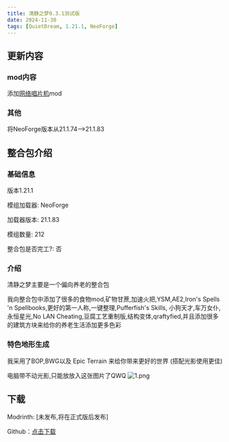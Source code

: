 ```yaml
---
title: 清静之梦0.3.1测试版
date: 2024-11-30
tags: [QuietDream, 1.21.1, NeoForge]
---
```

## 更新内容
### mod内容
添加[网络唱片机](https://modrinth.com/mod/net-music)mod
### 其他
将NeoForge版本从21.1.74-->21.1.83

## 整合包介绍
### 基础信息
版本1.21.1

模组加载器:  NeoForge

加载器版本:  21.1.83

模组数量:  212

整合包是否完工?:  否
### 介绍
清静之梦主要是一个偏向养老的整合包

我向整合包中添加了很多的食物mod,矿物甘蔗,加速火把,YSM,AE2,Iron's Spells 'n Spellbooks,更好的第一人称,一键整理,Pufferfish's Skills,
小狗天才,车万女仆,永恒星光,No LAN Cheating,豆腐工艺重制版,结构变体,qraftyfied,并且添加很多的建筑方块来给你的养老生活添加更多色彩

### 特色地形生成
我采用了BOP,BWG以及 Epic Terrain 来给你带来更好的世界 (搭配光影使用更佳)

电脑带不动光影,只能放放入这张图片了QWQ
![1.png](https://i.postimg.cc/fWdSST0z/2024-11-29-20-38-04.png)

## 下载
Modrinth: [未发布,将在正式版后发布]

Github：[点击下载](https://github.com/fingtest6/fingmodapcks/releases/QuietDream0.3.1)





